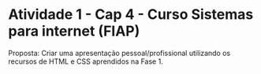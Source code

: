 # Atividade 1 - Cap 4 - Curso Sistemas para internet (FIAP)

Proposta: Criar uma apresentação pessoal/profissional utilizando os recursos de HTML e CSS aprendidos na Fase 1.
